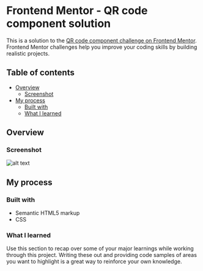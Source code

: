 # Frontend Mentor - QR code component solution

This is a solution to the [QR code component challenge on Frontend Mentor](https://www.frontendmentor.io/challenges/qr-code-component-iux_sIO_H). Frontend Mentor challenges help you improve your coding skills by building realistic projects. 

## Table of contents

- [Overview](#overview)
  - [Screenshot](#screenshot)
- [My process](#my-process)
  - [Built with](#built-with)
  - [What I learned](#what-i-learned)

## Overview

### Screenshot

![alt text](<images/Screenshot 2024-09-06 213316.png>)


## My process

### Built with

- Semantic HTML5 markup
- CSS 
### What I learned

Use this section to recap over some of your major learnings while working through this project. Writing these out and providing code samples of areas you want to highlight is a great way to reinforce your own knowledge.

